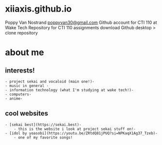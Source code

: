 # xiiaxis.github.io
Poppy Van Nostrand poppyvan30@gmail.com
Github account for CTI 110 at Wake Tech
Repository for CTI 110 assignments
download Github desktop > clone repository

# about me #
## interests! ##
	- project sekai and vocaloid (main one!)-
	- music in general -
	- information technology (what I'm studying at wake tech!)-
	- computers-
	- anime-
## cool websites ##
	- [sekai best](https://sekai.best)-
		- this is the website i look at project sekai stuff on!-
	- [idol by yoasobi](https://youtu.be/ZRtdQ81jPUQ?si=NPKaqX1Ag37_Tzeb)- 
		- one of my favorite songs!